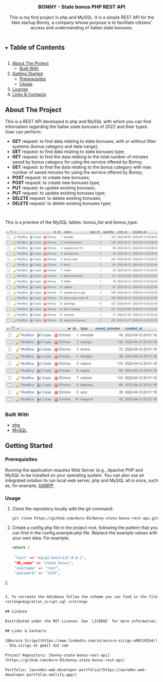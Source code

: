<p align="center">

  <h3 align="center">BONNY - State bonus PHP REST API</h3>

  <p align="center">
    This is my first project in php and MySQL. It is a simple REST API for the fake startup Bonny, a company whose purpose is to facilitate citizens' access and understanding of Italian state bonuses.
  </p>

</p>

<details open="open">
  <summary><h2 style="display: inline-block">Table of Contents</h2></summary>
  <ol>
    <li>
      <a href="#about-the-project">About The Project</a>
      <ul>
        <li><a href="#built-with">Built With</a></li>
      </ul>
    </li>
    <li>
      <a href="#getting-started">Getting Started</a>
      <ul>
        <li><a href="#prerequisites">Prerequisites</a></li>
        <li><a href="#installation">Usage</a></li>
      </ul>
    </li>
    <li><a href="#license">License</a></li>
    <li><a href="#links-contacts">Links & Contacts</a></li>
  </ol>
</details>

## About The Project

This is a REST API developed in php and MySQL with which you can find information regarding the Italian state bonuses of 2022 and their types.
User can perform:

<ul>
<li> <strong>GET</strong> request: to find data relating to state bonuses, with or without filter systems (bonus category and date-range); </li>
<li> <strong>GET</strong> request: to find data relating to state bonuses type; </li>
<li> <strong>GET</strong> request: to find the data relating to the total number of minutes saved by bonus category for using the service offered by Bonny; </li>
<li> <strong>GET</strong> request: to find the data relating to the bonus category with max number of saved minutes for using the service offered by Bonny; </li>
<li> <strong>POST</strong> request: to create new bonuses; </li>
<li> <strong>POST</strong> request: to create new bonuses type; </li>
<li> <strong>PUT</strong> request: to update existing bonuses; </li>
<li> <strong>PUT</strong> request: to update existing bonuses type; </li>
<li> <strong>DELETE</strong> request: to delete existing bonuses; </li>
<li> <strong>DELETE</strong> request: to delete existing bonuses type; </li>
</ul>

<br>

<p>This is a preview of the MySQL tables: bonus_list and bonus_type:</p>

<img src = "assets/screenshots/bonus-list.png" alt = "bonus-list-mysql-table">
<img src = "assets/screenshots/bonus-type.png" alt = "bonus-type-mysql-table">

### Built With

- [php](https://www.php.net/)
- [MySQL](https://www.mysql.com/)

## Getting Started

### Prerequisites

Running the application requires Web Server (e.g., Apache) PHP and MySQL to be installed on your operating system. You can also use an integrated solution to run local web server, php and MySQL all in once, such as, for example, [XAMPP](https://www.apachefriends.org/it/index.html).

### Usage

1. Clone the repository locally with the git command:

   ```sh
   git clone https://github.com/Auro-93/bonny-state-bonus-rest-api.git
   ```

2. Create a config.php file in the project root, following the pattern that you can find in the config.example.php file. Replace the example values ​​with your own data. For example:

   ```sh
   return [

    "host" => "mysql:host=127.0.0.1",
    "db_name" => "state_bonus",
    "username" => "root",
    "password" => "1234",
   ```

];

```

3. To recreate the database follow the scheme you can find in the file <strong>migration_script.sql </strong>

## License

Distributed under the MIT License. See `LICENSE` for more information.

## Links & Contacts

[@Aurora Sirigu](https://www.linkedin.com/in/aurora-sirigu-a001301b4/) - 93a.sirigu at gmail dot com

Project Repository: [bonny-state-bonus-rest-api](https://github.com/Auro-93/bonny-state-bonus-rest-api)

Portfolio: [aurodev-web-developer-portfolio](https://aurodev-web-developer-portfolio.netlify.app/)


```
